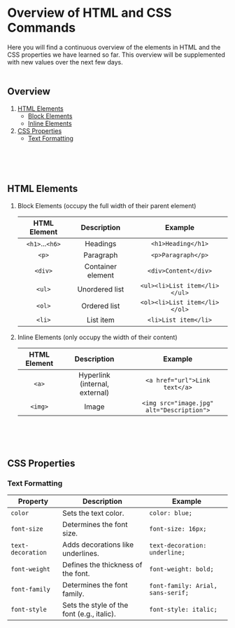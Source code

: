 # Overview of HTML and CSS Commands

Here you will find a continuous overview of the elements in HTML and the CSS properties we have learned so far. This overview will be supplemented with new values over the next few days.
<br><br>

## Overview
1. [HTML Elements](#html-elements)
   - [Block Elements](#block-elements)
   - [Inline Elements](#inline-elements)
2. [CSS Properties](#css-properties)
   - [Text Formatting](#text-formatting)



<br><br><br>

## HTML Elements

1. Block Elements (occupy the full width of their parent element)

    | HTML Element   | Description                                | Example                              |
    |:--------------:|:------------------------------------------:|:------------------------------------:|
    | `<h1>`...`<h6>` | Headings                                  | `<h1>Heading</h1>`                   |
    | `<p>`          | Paragraph                                 | `<p>Paragraph</p>`                   |
    | `<div>`        | Container element                         | `<div>Content</div>`                 |
    | `<ul>`         | Unordered list                            | `<ul><li>List item</li></ul>`        |
    | `<ol>`         | Ordered list                              | `<ol><li>List item</li></ol>`        |
    | `<li>`         | List item                                 | `<li>List item</li>`                 |

2. Inline Elements (only occupy the width of their content)

    | HTML Element | Description                     | Example                                   |
    |:------------:|:-------------------------------:|:-----------------------------------------:|
    | `<a>`        | Hyperlink (internal, external)  | `<a href="url">Link text</a>`             |
    | `<img>`      | Image                           | `<img src="image.jpg" alt="Description">` |

<br><br><br>
## CSS Properties


### Text Formatting
| Property          | Description                                  | Example                          |
|-------------------|----------------------------------------------|----------------------------------|
| `color`           | Sets the text color.                         | `color: blue;`                   |
| `font-size`       | Determines the font size.                    | `font-size: 16px;`               |
| `text-decoration` | Adds decorations like underlines.            | `text-decoration: underline;`    |
| `font-weight`     | Defines the thickness of the font.           | `font-weight: bold;`             |
| `font-family`     | Determines the font family.                  | `font-family: Arial, sans-serif;`|
| `font-style`      | Sets the style of the font (e.g., italic).   | `font-style: italic;`            |
